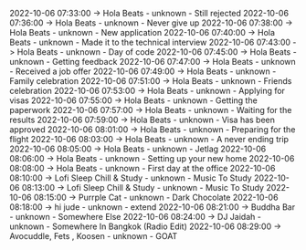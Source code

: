 2022-10-06 07:33:00 -> Hola Beats - unknown - Still rejected
2022-10-06 07:36:00 -> Hola Beats - unknown - Never give up
2022-10-06 07:38:00 -> Hola Beats - unknown - New application
2022-10-06 07:40:00 -> Hola Beats - unknown - Made it to the technical interview
2022-10-06 07:43:00 -> Hola Beats - unknown - Day of code
2022-10-06 07:45:00 -> Hola Beats - unknown - Getting feedback
2022-10-06 07:47:00 -> Hola Beats - unknown - Received a job offer
2022-10-06 07:49:00 -> Hola Beats - unknown - Family celebration
2022-10-06 07:51:00 -> Hola Beats - unknown - Friends celebration
2022-10-06 07:53:00 -> Hola Beats - unknown - Applying for visas
2022-10-06 07:55:00 -> Hola Beats - unknown - Getting the paperwork
2022-10-06 07:57:00 -> Hola Beats - unknown - Waiting for the results
2022-10-06 07:59:00 -> Hola Beats - unknown - Visa has been approved
2022-10-06 08:01:00 -> Hola Beats - unknown - Preparing for the flight
2022-10-06 08:03:00 -> Hola Beats - unknown - A never ending trip
2022-10-06 08:05:00 -> Hola Beats - unknown - Jetlag
2022-10-06 08:06:00 -> Hola Beats - unknown - Setting up your new home
2022-10-06 08:08:00 -> Hola Beats - unknown - First day at the office
2022-10-06 08:10:00 -> Lofi Sleep Chill & Study - unknown - Music To Study
2022-10-06 08:13:00 -> Lofi Sleep Chill & Study - unknown - Music To Study
2022-10-06 08:15:00 -> Purrple Cat - unknown - Dark Chocolate
2022-10-06 08:18:00 -> hi jude - unknown - extend
2022-10-06 08:21:00 -> Buddha Bar - unknown - Somewhere Else
2022-10-06 08:24:00 -> DJ Jaidah - unknown - Somewhere In Bangkok (Radio Edit)
2022-10-06 08:29:00 -> Avocuddle, Fets , Koosen - unknown - GOAT
